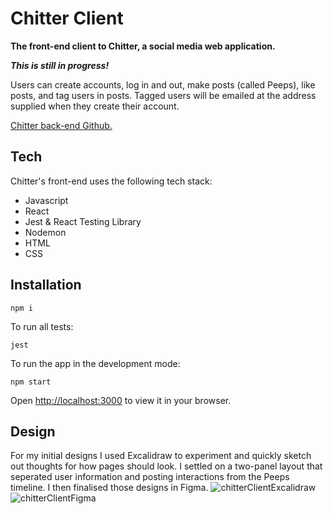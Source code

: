# Chitter Client

**The front-end client to Chitter, a social media web application.**

***This is still in progress!***

Users can create accounts, log in and out, make posts (called Peeps), like posts, and tag users in posts. Tagged users will be emailed at the address supplied when they create their account.

[Chitter back-end Github.](https://github.com/ZacMossHK/chitter-react-api)

## Tech

Chitter's front-end uses the following tech stack:

- Javascript
- React
- Jest & React Testing Library
- Nodemon
- HTML
- CSS

## Installation

```npm i```

To run all tests:

```jest```

To run the app in the development mode:

```npm start```

Open [http://localhost:3000](http://localhost:3000) to view it in your browser.

## Design

For my initial designs I used Excalidraw to experiment and quickly sketch out thoughts for how pages should look. I settled on a two-panel layout that seperated user information and posting interactions from the Peeps timeline. I then finalised those designs in Figma.
![chitterClientExcalidraw](https://user-images.githubusercontent.com/63399205/199800708-2d76da34-6ed6-4c0d-9494-b2791bbea24b.png)
![chitterClientFigma](https://user-images.githubusercontent.com/63399205/199800947-5afaac7f-b4a0-49dd-a032-d37f41878b74.jpg)
